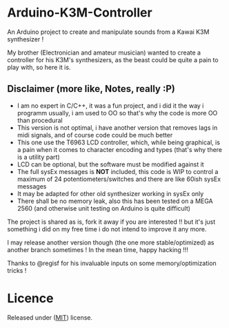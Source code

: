Arduino-K3M-Controller
======================

An Arduino project to create and manipulate sounds from a Kawai K3M synthesizer !


My brother (Electronician and amateur musician) wanted to create a controller for his K3M's synthesizers, as the beast could be quite a pain to play with, so here it is.


Disclaimer (more like, Notes, really :P)
----------------------------------------

- I am no expert in C/C++, it was a fun project, and i did it the way i programm usually, i am used to OO so that's why the code is more OO than procedural
- This version is not optimal, i have another version that removes lags in midi signals, and of course code could be much better
- This one use the T6963 LCD controller, which, while being graphical, is a pain when it comes to character encoding and types (that's why there is a utility part)
- LCD can be optional, but the software must be modified against it
- The full sysEx messages is **NOT** included, this code is WIP to control a maximum of 24 potentiometers/switches and there are like 60ish sysEx messages
- It may be adapted for other old synthesizer working in sysEx only
- There shall be no memory leak, also this has been tested on a MEGA 2560 (and otherwise unit testing on Arduino is quite difficult)

The project is shared as is, fork it away if you are interested !! but it's just something i did on my free time i do not intend to improve it any more.

I may release another version though (the one more stable/optimized) as another branch sometimes ! In the mean time, happy hacking !!!

Thanks to @regisf for his invaluable inputs on some memory/optimization tricks !

Licence
=======

Released under ([MIT](LICENSE)) license.
